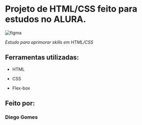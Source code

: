 

# Projeto de HTML/CSS feito para estudos no ALURA. #

![figma](https://github.com/diegogomes28/ProjetoFigma/assets/95310819/2ca06379-9091-4ae8-92fb-488f27a00fa5)


*Estudo para aprimorar skills em HTML/CSS* 

## Ferramentas utilizadas: ##

* HTML

* CSS

* Flex-box

## Feito por: ##

### Diego Gomes ###



